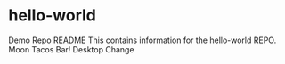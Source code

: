 # hello-world
Demo Repo README
This contains information for the hello-world REPO.
Moon Tacos Bar!
Desktop Change